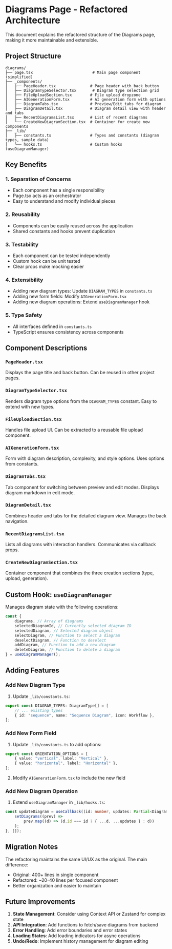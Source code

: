 # Diagrams Page - Refactored Architecture

This document explains the refactored structure of the Diagrams page, making it more maintainable and extensible.

## Project Structure

```
diagrams/
├── page.tsx                          # Main page component (simplified)
├── _components/
│   ├── PageHeader.tsx               # Page header with back button
│   ├── DiagramTypeSelector.tsx       # Diagram type selection grid
│   ├── FileUploadSection.tsx        # File upload dropzone
│   ├── AIGenerationForm.tsx         # AI generation form with options
│   ├── DiagramTabs.tsx              # Preview/Edit tabs for diagram
│   ├── DiagramDetail.tsx            # Diagram detail view with header and tabs
│   ├── RecentDiagramsList.tsx       # List of recent diagrams
│   └── CreateNewDiagramSection.tsx  # Container for create new components
├── _lib/
│   ├── constants.ts                 # Types and constants (diagram types, sample data)
│   └── hooks.ts                     # Custom hooks (useDiagramManager)
```

## Key Benefits

### 1. **Separation of Concerns**

-   Each component has a single responsibility
-   Page.tsx acts as an orchestrator
-   Easy to understand and modify individual pieces

### 2. **Reusability**

-   Components can be easily reused across the application
-   Shared constants and hooks prevent duplication

### 3. **Testability**

-   Each component can be tested independently
-   Custom hook can be unit tested
-   Clear props make mocking easier

### 4. **Extensibility**

-   Adding new diagram types: Update `DIAGRAM_TYPES` in `constants.ts`
-   Adding new form fields: Modify `AIGenerationForm.tsx`
-   Adding new diagram operations: Extend `useDiagramManager` hook

### 5. **Type Safety**

-   All interfaces defined in `constants.ts`
-   TypeScript ensures consistency across components

## Component Descriptions

### `PageHeader.tsx`

Displays the page title and back button. Can be reused in other project pages.

### `DiagramTypeSelector.tsx`

Renders diagram type options from the `DIAGRAM_TYPES` constant. Easy to extend with new types.

### `FileUploadSection.tsx`

Handles file upload UI. Can be extracted to a reusable file upload component.

### `AIGenerationForm.tsx`

Form with diagram description, complexity, and style options. Uses options from constants.

### `DiagramTabs.tsx`

Tab component for switching between preview and edit modes. Displays diagram markdown in edit mode.

### `DiagramDetail.tsx`

Combines header and tabs for the detailed diagram view. Manages the back navigation.

### `RecentDiagramsList.tsx`

Lists all diagrams with interaction handlers. Communicates via callback props.

### `CreateNewDiagramSection.tsx`

Container component that combines the three creation sections (type, upload, generation).

## Custom Hook: `useDiagramManager`

Manages diagram state with the following operations:

```typescript
const {
    diagrams, // Array of diagrams
    selectedDiagramId, // Currently selected diagram ID
    selectedDiagram, // Selected diagram object
    selectDiagram, // Function to select a diagram
    deselectDiagram, // Function to deselect
    addDiagram, // Function to add a new diagram
    deleteDiagram, // Function to delete a diagram
} = useDiagramManager();
```

## Adding Features

### Add New Diagram Type

1. Update `_lib/constants.ts`:

```typescript
export const DIAGRAM_TYPES: DiagramType[] = [
    // ... existing types
    { id: "sequence", name: "Sequence Diagram", icon: Workflow },
];
```

### Add New Form Field

1. Update `_lib/constants.ts` to add options:

```typescript
export const ORIENTATION_OPTIONS = [
    { value: "vertical", label: "Vertical" },
    { value: "horizontal", label: "Horizontal" },
];
```

2. Modify `AIGenerationForm.tsx` to include the new field

### Add New Diagram Operation

1. Extend `useDiagramManager` in `_lib/hooks.ts`:

```typescript
const updateDiagram = useCallback((id: number, updates: Partial<Diagram>) => {
    setDiagrams((prev) =>
        prev.map((d) => (d.id === id ? { ...d, ...updates } : d))
    );
}, []);
```

## Migration Notes

The refactoring maintains the same UI/UX as the original. The main difference:

-   Original: 400+ lines in single component
-   Refactored: ~20-40 lines per focused component
-   Better organization and easier to maintain

## Future Improvements

1. **State Management**: Consider using Context API or Zustand for complex state
2. **API Integration**: Add functions to fetch/save diagrams from backend
3. **Error Handling**: Add error boundaries and error states
4. **Loading States**: Add loading indicators for async operations
5. **Undo/Redo**: Implement history management for diagram editing
